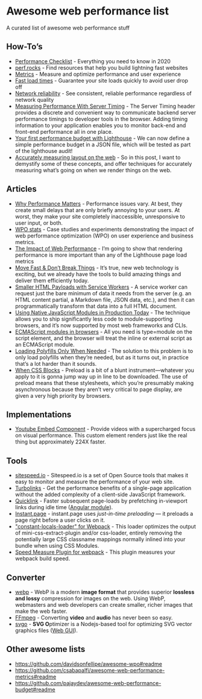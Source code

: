 # Awesome web **performance** list

A curated list of awesome web performance stuff

## How-To’s

- [Performance Checklist](https://www.smashingmagazine.com/2020/01/front-end-performance-checklist-2020-pdf-pages/) - Everything you need to know in 2020
- [perf.rocks](https://perf.rocks/) - Find resources that help you build lightning fast websites
- [Metrics](https://web.dev/metrics/) - Measure and optimize performance and user experience
- [Fast load times](https://web.dev/fast/) - Guarantee your site loads quickly to avoid user drop off
- [Network reliability](https://web.dev/reliable/) - See consistent, reliable performance regardless of network quality
- [Measuring Performance With Server Timing](https://www.smashingmagazine.com/2018/10/performance-server-timing/) - The Server Timing header provides a discrete and convenient way to communicate backend server performance timings to developer tools in the browser. Adding timing information to your application enables you to monitor back-end and front-end performance all in one place.
- [Your first performance budget with Lighthouse](https://bitsofco.de/your-first-performance-budget-with-lighthouse/) - We can now define a simple performance budget in a JSON file, which will be tested as part of the lighthouse audit!
- [Accurately measuring layout on the web](https://nolanlawson.com/2018/09/25/accurately-measuring-layout-on-the-web/) - So in this post, I want to demystify some of these concepts, and offer techniques for accurately measuring what’s going on when we render things on the web.

## Articles

- [Why Performance Matters](https://developers.google.com/web/fundamentals/performance/why-performance-matters) - Performance issues vary. At best, they create small delays that are only briefly annoying to your users. At worst, they make your site completely inaccessible, unresponsive to user input, or both.
- [WPO stats](https://wpostats.com/) - Case studies and experiments demonstrating the impact of web performance optimization (WPO) on user experience and business metrics.
- [The Impact of Web Performance](https://simplified.dev/performance/impact-of-web-performance) - I’m going to show that rendering performance is more important than any of the Lighthouse page load metrics
- [Move Fast & Don’t Break Things](https://www.filamentgroup.com/lab/dontbreakthings/) - It’s true, new web technology is exciting, but we already have the tools to build amazing things and deliver them efficiently today.
- [Smaller HTML Payloads with Service Workers](https://philipwalton.com/articles/smaller-html-payloads-with-service-workers/) - A service worker can request just the bare minimum of data it needs from the server (e.g. an HTML content partial, a Markdown file, JSON data, etc.), and then it can programmatically transform that data into a full HTML document.
- [Using Native JavaScript Modules in Production Today](https://philipwalton.com/articles/using-native-javascript-modules-in-production-today/) - The technique allows you to ship significantly less code to module-supporting browsers, and it’s now supported by most web frameworks and CLIs.
- [ECMAScript modules in browsers](https://jakearchibald.com/2017/es-modules-in-browsers/) - All you need is type=module on the script element, and the browser will treat the inline or external script as an ECMAScript module.
- [Loading Polyfills Only When Needed](https://philipwalton.com/articles/loading-polyfills-only-when-needed/) - The solution to this problem is to only load polyfills when they’re needed, but as it turns out, in practice that’s a lot harder than it sounds.
- [When CSS Blocks](https://timkadlec.com/remembers/2020-02-13-when-css-blocks/) - Preload is a bit of a blunt instrument—whatever you apply to it is gonna jump way up in line to be downloaded. The use of preload means that these stylesheets, which you’re presumably making asynchronous because they aren’t very critical to page display, are given a very high priority by browsers.

## Implementations

- [Youtube Embed Component](https://github.com/paulirish/lite-youtube-embed) - Provide videos with a supercharged focus on visual performance. This custom element renders just like the real thing but approximately 224X faster.

## Tools

- [sitespeed.io](https://www.sitespeed.io/) - Sitespeed.io is a set of Open Source tools that makes it easy to monitor and measure the performance of your web site.
- [Turbolinks](https://github.com/turbolinks/turbolinks) - Get the performance benefits of a single-page application without the added complexity of a client-side JavaScript framework.
- [Quicklink](https://getquick.link/) - Faster subsequent page-loads by prefetching in-viewport links during idle time ([Angular module](https://www.npmjs.com/package/ngx-quicklink)).
- [Instant.page](https://github.com/instantpage/instant.page) - instant.page uses *just-in-time preloading* — it preloads a page right before a user clicks on it.
- ["constant-locals-loader" for Webpack](https://www.npmjs.com/package/constant-locals-loader) - This loader optimizes the output of mini-css-extract-plugin and/or css-loader, entirely removing the potentially large CSS classname mappings normally inlined into your bundle when using CSS Modules.
- [Speed Measure Plugin for webpack](https://www.npmjs.com/package/speed-measure-webpack-plugin) - This plugin measures your webpack build speed.

## Converter

- [webp](https://developers.google.com/speed/webp) - WebP is a modern **image format** that provides superior **lossless and lossy** compression for images on the web. Using WebP, webmasters and web developers can create smaller, richer images that make the web faster.
- [FFmpeg](https://www.ffmpeg.org/) - Converting **video** and **audio** has never been so easy.
- [svgo](https://github.com/svg/svgo) - **SVG O**ptimizer is a Nodejs-based tool for optimizing SVG vector graphics files ([Web GUI](https://jakearchibald.github.io/svgomg/)).

## Other awesome lists

- https://github.com/davidsonfellipe/awesome-wpo#readme
- https://github.com/csabapalfi/awesome-web-performance-metrics#readme
- https://github.com/pajaydev/awesome-web-performance-budget#readme
